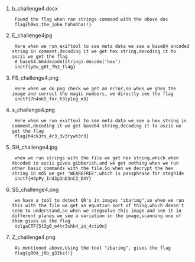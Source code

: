 1. b_challenge4.docx
								
		Found the flag when ran strings command with the above doc
		flag{h0wz_the_joke_hahahha!!}

2. E_challenge4jpg
		
		Here when we run exiftool to see meta data we see a base64 encoded string in comment,decoding it we get hex string,decoding it to ascii we get the flag
		# base64.b64decode(string).decode('hex')
		inctf{y0u_g0t_7h3_fl4g}

3. FS_challenge4.png

		Here when we do png check we get an error,so when we ghex the image and correct the magic numbers, we directly see the flag
		inctf{7h4nk5_for_h3lp1ng_m3}

4. s_challenge4.png
	
		Here when we run exiftool to see meta data we see a hex string in comment,decoding it we get base64 string,decoding it to ascii we get the flag
		flag{h4ck3rs_4r3_3v3rywh3r3}

5. SH_challenge4.jpg
	
		when we run strings with the file we get hex string,which when decoded to ascii gives gibberish,and we get nothing when we run other basic commands with the file,So when we decrypt the hex string in md5 we get "WEAREFREE",which is passphrase for steghide
		inctf{H4pPy_Ind3p3nD3nC3_D4Y}

6. SS_challenge4.png

		we have a tool to detect QR's in images "zbarimg",so when we run this with the file we get an equation sort of thing,which doesn't seem to understand,so when we stegsolve this image and see it in different planes we see a variation in the image,scanning one of them gives us the flag
		VolgaCTF{5t3g0_m4tr3shk4_in_4cti0n}

7. Z_challenge4.png

		As mentioned above,Using the tool "zbarimg", gives the flag
		flag{g00d_j0b_g33ks!!}